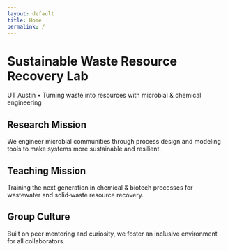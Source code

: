 ```yaml
---
layout: default
title: Home
permalink: /
---
```


<div class="hero">
  <div class="hero-content">
    <h1>Sustainable Waste Resource Recovery Lab</h1>
    <p>UT Austin • Turning waste into resources with microbial & chemical engineering</p>
  </div>
</div>

<div class="section">
  <h2>Research Mission</h2>
  <p>We engineer microbial communities through process design and modeling tools to make systems more sustainable and resilient.</p>
</div>

<div class="section alt">
  <h2>Teaching Mission</h2>
  <p>Training the next generation in chemical & biotech processes for wastewater and solid‐waste resource recovery.</p>
</div>

<div class="section">
  <h2>Group Culture</h2>
  <p>Built on peer mentoring and curiosity, we foster an inclusive environment for all collaborators.</p>
</div>
